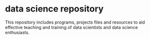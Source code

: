 # data science repository
This repository includes programs, projects files and resources to aid effective teaching and training of data scientists and data science enthusiasts.

